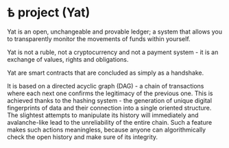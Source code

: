 # ѣ project (Yat)

Yat is an open, unchangeable and provable ledger; a system that allows you to transparently monitor the movements of funds within yourself.

Yat is not a ruble, not a cryptocurrency and not a payment system - it is an exchange of values, rights and obligations.

Yat are smart contracts that are concluded as simply as a handshake.

It is based on a directed acyclic graph (DAG) - a chain of transactions where each next one confirms the legitimacy of the previous one. This is achieved thanks to the hashing system - the generation of unique digital fingerprints of data and their connection into a single oriented structure. The slightest attempts to manipulate its history will immediately and avalanche-like lead to the unreliability of the entire chain. Such a feature makes such actions meaningless, because anyone can algorithmically check the open history and make sure of its integrity.
